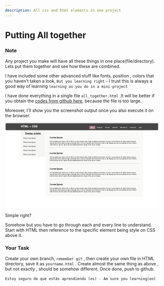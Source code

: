 ```yaml
---
description: All css and html elements in one project
---
```


# Putting All together

### Note

Any project you make will have all these things in one place\(file/directory\). Lets put them together and see how these are combined.

I have included some other advanced stuff like fonts, position , colors that you haven't taken a look, `But you learning right` - I trust this is always a good way of learning `learning as you do in a mini-project` 

I have done everything in a single file `all_together.html` .It will be better if you obtain the [codes from github here](https://github.com/Nicanor008/Mentorship-101/blob/master/css/all_together.html), because the file is too large.

Moreover, I'll show you the screenshot output once you also execute it on the browser.

![output of all\_together.html file](../.gitbook/assets/screenshot-2019-04-19-at-12.34.01.png)

Simple right? 

Somehow but you have to go through each and every line to understand. Start with HTML then reference to the specific element being style on CSS above it.

### Your Task

Create your own branch, `remember git` , then create your own file in HTML directory, save it as `yourname.html` . Create almost the same thing as above , but not exactly , should be somehow different. Once done, push to github.

`Estoy seguro de que estás aprendiendo (es) - Am sure you learning(en)` 

